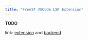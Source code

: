 ```yaml
---
title: "FreeST VSCode LSP Extension"
---
```


**TODO**

link: [extension](https://github.com/freest-lang/freest-lsp) and [backend](https://github.com/freest-lang/freest-lsp-server)